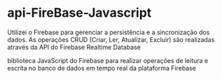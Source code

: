 # api-FireBase-Javascript

Utilizei o Firebase para gerenciar a persistência e a sincronização dos dados. As operações CRUD (Criar, Ler, Atualizar, Excluir) são realizadas através da API do Firebase Realtime Database



biblioteca JavaScript do Firebase para realizar operações de leitura e escrita no banco de dados em tempo real da plataforma Firebase
